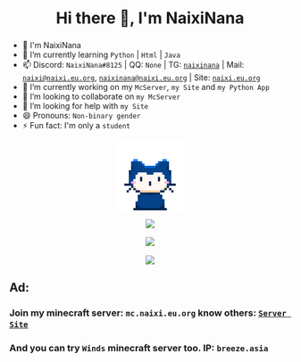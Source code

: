 <h1 align="center">Hi there 👋, I'm NaixiNana</h1>
<h3 align="center"></h3>

- 🦄 I'm NaixiNana
- 🌱 I’m currently learning `Python` | `Html` | `Java`
- 📫 Discord: `NaixiNana#8125` | QQ: `None` | TG: [`naixinana`](https://t.me/naixinana) | Mail: [`naixi@naixi.eu.org`](mailto:naixi@naixi.eu.org), [`naixinana@naixi.eu.org`](mailto:naixinana@naixi.eu.org) | Site: [`naixi.eu.org`](https://naixi.eu.org)
- 🔭 I’m currently working on my `McServer`, `my Site` and `my Python App`
- 👯 I’m looking to collaborate on `my McServer`
- 🤔 I’m looking for help with `my Site`
- 😄 Pronouns: `Non-binary gender`
- ⚡ Fun fact: I'm only a `student`

<p align="center"><img align="center" src="/github.gif"></p>

<p align="center"><img align="center" src="https://count.getloli.com/get/@naiximcn"></p>

<p align="center"><img align="center" src="https://github-readme-stats.vercel.app/api?username=naiximcn"></p>

<p align="center"><img align="center" src="https://github-readme-stats.vercel.app/api?username=naiximcn&show_icons=true&title_color=00FFC6&text_color=F8F8FF&icon_color=fff000&bg_color=30,10111E,282A35&hide_border=true&locale=cn"></p>

## Ad: 
### Join my minecraft server: `mc.naixi.eu.org`  know others: [`Server Site`](https://mcserver.naixi.eu.org)
### And you can try `Winds` minecraft server too. IP: `breeze.asia`

<!--
**naiximcn/naiximcn** is a ✨ _special_ ✨ repository because its `README.md` (this file) appears on your GitHub profile.

Here are some ideas to get you started:

- 🔭 I’m currently working on ...
- 🌱 I’m currently learning ...
- 👯 I’m looking to collaborate on ...
- 🤔 I’m looking for help with ...
- 💬 Ask me about ...
- 📫 How to reach me: ...
- 😄 Pronouns: ...
- ⚡ Fun fact: ...
-->
